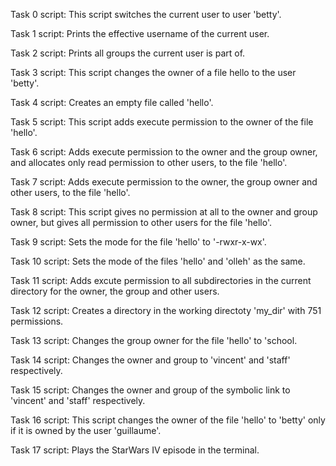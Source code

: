 Task 0 script: This script switches the current user to user 'betty'.

Task 1 script: Prints the effective username of the current user.

Task 2 script: Prints all groups the current user is part of.

Task 3 script: This script changes the owner of a file hello to the user 'betty'.

Task 4 script: Creates an empty file called 'hello'.

Task 5 script: This script adds execute permission to the owner of the file 'hello'.

Task 6 script: Adds execute permission to the owner and the group owner, and allocates only read permission to other users, to the file 'hello'.

Task 7 script: Adds execute permission to the owner, the group owner and other users, to the file 'hello'.

Task 8 script: This script gives no permission at all to the owner and group owner, but gives all permission to other users for the file 'hello'.

Task 9 script: Sets the mode for the file 'hello' to '-rwxr-x-wx'.

Task 10 script: Sets the mode of the files 'hello' and 'olleh' as the same.

Task 11 script: Adds excute permission to all subdirectories in the current directory for the owner, the group and other users.

Task 12 script: Creates a directory in the working directoty 'my_dir' with 751 permissions.

Task 13 script: Changes the group owner for the file 'hello' to 'school.

Task 14 script:	Changes the owner and group to 'vincent' and 'staff' respectively.

Task 15 script: Changes the owner and group of the symbolic link to 'vincent' and 'staff' respectively.

Task 16 script: This script changes the owner of the file 'hello' to 'betty' only if it is owned by the user 'guillaume'.

Task 17 script: Plays the StarWars IV episode in the terminal.
